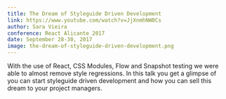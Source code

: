 ```yaml
---
title: The Dream of Styleguide Driven Development
link: https://www.youtube.com/watch?v=JjXnmhNW8Cs
author: Sara Vieira
conference: React Alicante 2017
date: September 28-30, 2017
image: the-dream-of-styleguide-driven-development.png
---
```


With the use of React, CSS Modules, Flow and Snapshot testing we were able to almost remove style regressions. In this talk you get a glimpse of you can start styleguide driven development and how you can sell this dream to your project managers.